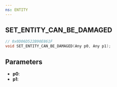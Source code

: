 ```yaml
---
ns: ENTITY
---
```

## SET_ENTITY_CAN_BE_DAMAGED

```c
// 0x0D06D522B90E861F
void SET_ENTITY_CAN_BE_DAMAGED(Any p0, Any p1);
```

## Parameters
* **p0**:
* **p1**:
